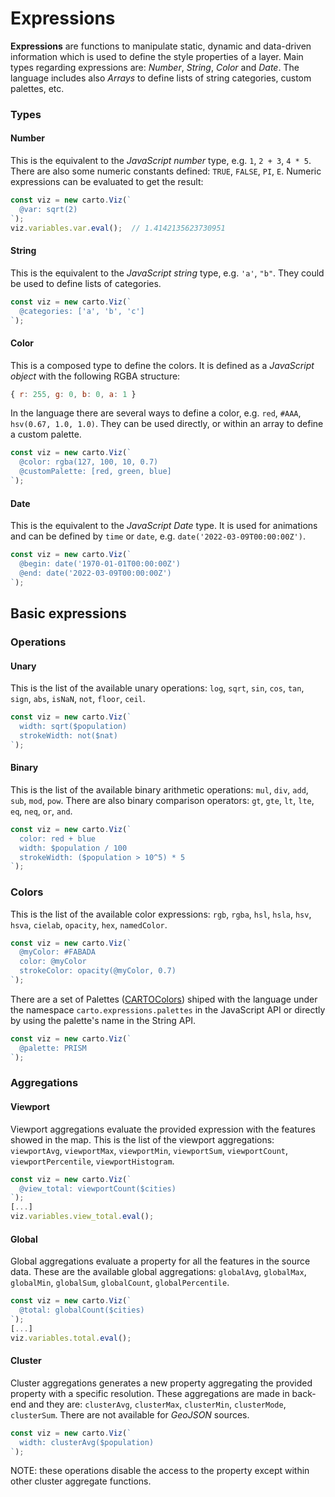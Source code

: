 # Expressions

**Expressions** are functions to manipulate static, dynamic and data-driven information which is used to define the style properties of a layer. Main types regarding expressions are: *Number*, *String*, *Color* and *Date*. The language includes also *Arrays* to define lists of string categories, custom palettes, etc.

### Types

#### Number

This is the equivalent to the *JavaScript number* type,
e.g. `1`, `2 + 3`, `4 * 5`. There are also some numeric constants defined: `TRUE`, `FALSE`, `PI`, `E`. Numeric expressions can be evaluated to get the result:

```js
const viz = new carto.Viz(`
  @var: sqrt(2)
`);
viz.variables.var.eval();  // 1.4142135623730951
```

#### String

This is the equivalent to the *JavaScript string* type, e.g. `'a'`, `"b"`. They could be used to define lists of categories.

```js
const viz = new carto.Viz(`
  @categories: ['a', 'b', 'c']
`);
```

#### Color

This is a composed type to define the colors. It is defined as a *JavaScript object* with the following RGBA structure:

```js
{ r: 255, g: 0, b: 0, a: 1 }
```

In the language there are several ways to define a color, e.g. `red`, `#AAA`, `hsv(0.67, 1.0, 1.0)`. They can be used directly, or within an array to define a custom palette.

```js
const viz = new carto.Viz(`
  @color: rgba(127, 100, 10, 0.7)
  @customPalette: [red, green, blue]
`);
```

#### Date

This is the equivalent to the *JavaScript Date* type. It is used for animations and can be defined by `time` or `date`, e.g. `date('2022-03-09T00:00:00Z')`.

```js
const viz = new carto.Viz(`
  @begin: date('1970-01-01T00:00:00Z')
  @end: date('2022-03-09T00:00:00Z')
`);
```

## Basic expressions

### Operations

#### Unary

This is the list of the available unary operations: `log`, `sqrt`, `sin`, `cos`, `tan`, `sign`, `abs`, `isNaN`, `not`, `floor`, `ceil`.

```js
const viz = new carto.Viz(`
  width: sqrt($population)
  strokeWidth: not($nat)
`);
```

#### Binary

This is the list of the available binary arithmetic operations: `mul`, `div`, `add`, `sub`, `mod`, `pow`. There are also binary comparison operators: `gt`, `gte`, `lt`, `lte`, `eq`, `neq`, `or`, `and`.

```js
const viz = new carto.Viz(`
  color: red + blue
  width: $population / 100
  strokeWidth: ($population > 10^5) * 5
`);
```

### Colors

This is the list of the available color expressions: `rgb`, `rgba`, `hsl`, `hsla`, `hsv`, `hsva`, `cielab`, `opacity`, `hex`, `namedColor`.

```js
const viz = new carto.Viz(`
  @myColor: #FABADA
  color: @myColor
  strokeColor: opacity(@myColor, 0.7)
`);
```

There are a set of Palettes ([CARTOColors](https://carto.com/carto-colors/)) shiped with the language under the namespace `carto.expressions.palettes` in the JavaScript API or directly by using the palette's name in the String API.

```js
const viz = new carto.Viz(`
  @palette: PRISM
`);
```

### Aggregations

#### Viewport

Viewport aggregations evaluate the provided expression with the features showed in the map. This is the list of the viewport aggregations: `viewportAvg`, `viewportMax`, `viewportMin`, `viewportSum`, `viewportCount`, `viewportPercentile`, `viewportHistogram`.

```js
const viz = new carto.Viz(`
  @view_total: viewportCount($cities)
`);
[...]
viz.variables.view_total.eval();
```

#### Global

Global aggregations evaluate a property for all the features in the source data. These are the available global aggregations: `globalAvg`, `globalMax`, `globalMin`, `globalSum`, `globalCount`, `globalPercentile`.

```js
const viz = new carto.Viz(`
  @total: globalCount($cities)
`);
[...]
viz.variables.total.eval();
```

#### Cluster

Cluster aggregations generates a new property aggregating the provided property with a specific resolution. These aggregations are made in back-end and they are: `clusterAvg`, `clusterMax`, `clusterMin`, `clusterMode`, `clusterSum`. There are not available for *GeoJSON* sources.


```js
const viz = new carto.Viz(`
  width: clusterAvg($population)
`);
```

NOTE: these operations disable the access to the property except within other cluster aggregate functions.
